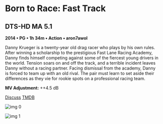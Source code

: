 # Born to Race: Fast Track

## DTS-HD MA 5.1

**2014 • PG • 1h 34m • Action • aron7awol**

Danny Krueger is a twenty-year old drag racer who plays by his own rules. After winning a scholarship to the prestigious Fast Lane Racing Academy, Danny finds himself competing against some of the fiercest young drivers in the world. Tension soars on and off the track, and a terrible incident leaves Danny without a racing partner. Facing dismissal from the academy, Danny is forced to team up with an old rival. The pair must learn to set aside their differences as they vie for rookie spots on a professional racing team.

**MV Adjustment:** ++4.5 dB

[Discuss](https://www.avsforum.com/threads/bass-eq-for-filtered-movies.2995212/post-58062266)  [TMDB](213927)

![img 0](https://i.imgur.com/oGfxXFm.jpg)

![img 1](https://i.imgur.com/KeLHXDI.jpg)

